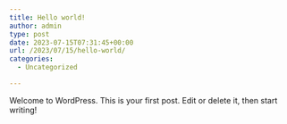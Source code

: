 ```yaml
---
title: Hello world!
author: admin
type: post
date: 2023-07-15T07:31:45+00:00
url: /2023/07/15/hello-world/
categories:
  - Uncategorized

---
```

Welcome to WordPress. This is your first post. Edit or delete it, then start writing!
